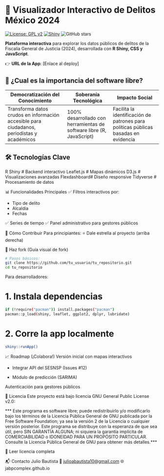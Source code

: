 # 🚨 Visualizador Interactivo de Delitos México 2024 

[![License: GPL v2](https://img.shields.io/badge/License-GPL_v2-blue.svg)](https://www.gnu.org/licenses/old-licenses/gpl-2.0.en.html)
[![Shiny](https://img.shields.io/badge/Shiny-RStudio-blue.svg)](https://shiny.rstudio.com/)
![GitHub stars](https://img.shields.io/github/stars/jabpcomplex/dashbord_CRIMEN_CDMX?style=social)

**Plataforma interactiva** para explorar los datos públicos de delitos de la Fiscalía General de Justicia (2024), desarrollada con **R Shiny, CSS y JavaScript**.

👉 **URL de la App**: [Enlace al deploy] 

## 🌟 ¿Cual es la importancia del software libre?
| Democratización del Conocimiento | Soberanía Tecnológica | Impacto Social |
|---------------------------------|-----------------------|----------------|
| Transforma datos crudos en información accesible para ciudadanos, periodistas y académicos | 100% desarrollado con herramientas de software libre (R, JavaScript) | Facilita la identificación de patrones para políticas públicas basadas en evidencia |

## 🛠️ Tecnologías Clave

R Shiny      # Backend interactivo
Leaflet.js   # Mapas dinámicos
D3.js        # Visualizaciones avanzadas
Flexdashboard# Diseño responsive
Tidyverse    # Procesamiento de datos


📊 Funcionalidades Principales
✅ Filtros interactivos por:

- Tipo de delito
- Alcaldía
- Fechas

✅ Series de tiempo 
✅ Panel administrativo para gestores públicos

🚀 Cómo Contribuir
Para principiantes:
⭐ Dale estrella al proyecto (arriba derecha)

🍴 Haz fork (Guía visual de fork)

```bash
# Pasos básicos:
git clone https://github.com/tu_usuario/tu_repositorio.git
cd tu_repositorio
````

Para desarrolladores:

# 1. Instala dependencias
```bash
if (!require("pacman")) install.packages("pacman")
pacman::p_load(shiny, leaflet, ggplot2, dplyr, lubridate)
```

# 2. Corre la app localmente
```bash
shiny::runApp()
```
📈 Roadmap (¡Colabora!)
Versión inicial con mapas interactivos

- Integrar API del SESNSP (Issues #12)

- Módulo de predicción (SARIMA)

Autenticación para gestores públicos

📜 Licencia
Este proyecto está bajo licencia GNU General Public License v2.0:


*** Este programa es software libre; puede redistribuirlo y/o modificarlo bajo los términos de la Licencia Pública General de GNU publicada por la Free Software Foundation; 
ya sea la versión 2 de la Licencia o cualquier versión posterior. Este programa se distribuye con la esperanza de que sea útil, pero SIN GARANTÍA ALGUNA; ni siquiera la 
garantía implícita de COMERCIABILIDAD o IDONEIDAD PARA UN PROPÓSITO PARTICULAR. Consulte la Licencia Pública General de GNU para obtener más detalles.***

📌 Leer licencia completa

📬 Contacto
Julio Bautista
📧 julioabautista10@gmail.com
🌐 jabpcomplex.github.io
